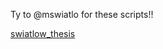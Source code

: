Ty to @mswiatlo for these scripts!!

[swiatlow_thesis](https://github.com/mswiatlo/swiatlow_thesis/tree/master/scripts)

